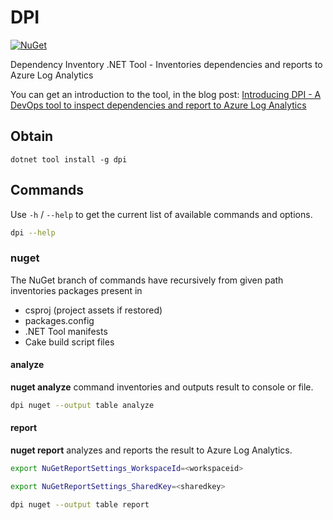 # DPI

[![NuGet](https://img.shields.io/nuget/v/dpi.svg)](https://www.nuget.org/packages/dpi)

Dependency Inventory .NET Tool - Inventories dependencies and reports to Azure Log Analytics

You can get an introduction to the tool, in the blog post: [Introducing DPI - A DevOps tool to inspect dependencies and report to Azure Log Analytics](https://www.devlead.se/posts/2021/2021-03-20-introducing-dpi)

## Obtain

`dotnet tool install -g dpi`

## Commands

Use `-h` / `--help` to get the current list of available commands and options.

```bash
dpi --help
```

### nuget

The NuGet branch of commands have recursively from given path inventories packages present in

* csproj (project assets if restored)
* packages.config
* .NET Tool manifests
* Cake build script files

#### analyze

**nuget analyze** command inventories and outputs result to console or file.

```bash
dpi nuget --output table analyze
```

#### report

**nuget report** analyzes and reports the result to Azure Log Analytics.

```bash
export NuGetReportSettings_WorkspaceId=<workspaceid>

export NuGetReportSettings_SharedKey=<sharedkey>

dpi nuget --output table report
```
